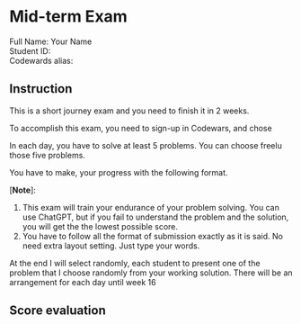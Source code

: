 # Mid-term Exam


Full Name: Your Name    
Student ID:   
Codewards alias: 

## Instruction
This is a short journey exam and you need to finish it in 2 weeks.   

To accomplish this exam, you need to sign-up in Codewars, and chose

In each day, you have to solve at least 5 problems. You can choose
freelu those five problems.

You have to make, your progress with the following format.



[**Note**]: 
1. This exam will train your endurance of your problem solving.
You can use ChatGPT, but if you fail to understand the problem and 
the solution, you will get the the lowest possible score.
2. You have to follow all the format of submission exactly as it is said. 
No need extra layout setting. Just type your words.

At the end I will select randomly, each student to present one of the problem
that I choose randomly from your working solution. There will be an 
arrangement for each day until week 16


## Score evaluation